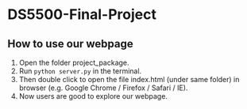 # DS5500-Final-Project
## How to use our webpage
1. Open the folder project_package.
2. Run ```python server.py``` in the terminal.
3. Then double click to open the file index.html (under same folder) in browser (e.g. Google Chrome / Firefox / Safari / IE).
4. Now users are good to explore our webpage. 
